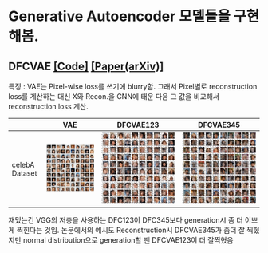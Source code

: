 <h1>Generative Autoencoder 모델들을 구현해봄.</h1>

## DFCVAE [[Code]](https://github.com/dslisleedh/GenerativeAutoencoders-tensorflow2/blob/main/dfcvae.py) [[Paper(arXiv)]](https://arxiv.org/abs/1610.00291)  

특징 : VAE는 Pixel-wise loss를 쓰기에 blurry함. 그래서 Pixel별로 reconstruction loss를 계산하는 대신 X와 Recon.을 CNN에 태운 다음 그 값을 비교해서 reconstruction loss 계산.  

||VAE|DFCVAE123|DFCVAE345|
|--|--|--|--|
|celebA Dataset|![VAE](https://github.com/dslisleedh/GenerativeAutoencoders-tensorflow2/blob/main/imgs/VAE_celebA.png)|![DFC123](https://github.com/dslisleedh/GenerativeAutoencoders-tensorflow2/blob/main/imgs/DFCVAE123_celebA.png)|![DFC345](https://github.com/dslisleedh/GenerativeAutoencoders-tensorflow2/blob/main/imgs/DFCVAE345_celebA.png)|  

재밌는건 VGG의 저층을 사용하는 DFC123이 DFC345보다 generation시 좀 더 이쁘게 찍힌다는 것임. 논문에서의 예시도 Reconstruction시 DFCVAE345가 좀더 잘 찍혔지만 normal distribution으로 generation할 땐 DFCVAE123이 더 잘찍혔음  
